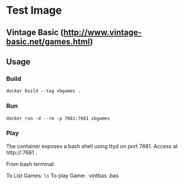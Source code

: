 # Test Image

## Vintage Basic (http://www.vintage-basic.net/games.html)

## Usage

### Build
`docker build --tag vbgames .`

### Run
`docker run -d --rm -p 7681:7681 vbgames`

### Play
The container exposes a bash shell using ttyd on port 7681. Access at http://<hostname>:7681 .

From bash terminal:

To List Games: `ls`
To play Game: `vintbas <game>.bas





